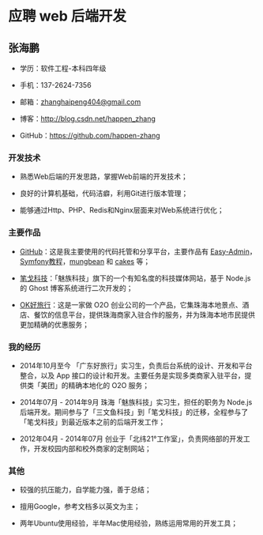 # 应聘 web 后端开发

## 张海鹏

* 学历：软件工程-本科四年级

* 手机：137-2624-7356

* 邮箱：zhanghaipeng404@gmail.com

* 博客：http://blog.csdn.net/happen_zhang

* GitHub：https://github.com/happen-zhang

### 开发技术

* 熟悉Web后端的开发思路，掌握Web前端的开发技术；

* 良好的计算机基础，代码洁癖，利用Git进行版本管理；

* 能够通过Http、PHP、Redis和Nginx层面来对Web系统进行优化；

### 主要作品

* [GitHub](https://github.com/happen-zhang)：这是我主要使用的代码托管和分享平台，主要作品有 [Easy-Admin](https://github.com/happen-zhang/easy-admin)，[Symfony教程](https://github.com/happen-zhang/symfony2-jobeet-tutorial)，[mungbean](https://github.com/happen-zhang/mungbean) 和 [cakes](https://github.com/happen-zhang/cakes) 等；

* [笔戈科技](http://bigertech.com/)：「魅族科技」旗下的一个有知名度的科技媒体网站，基于 Node.js 的 Ghost 博客系统进行二次开发的；

* [OK好旅行](http://m.okhaolvxing.com/)：这是一家做 O2O 创业公司的一个产品，它集珠海本地景点、酒店、餐饮的信息平台，提供珠海商家入驻合作的服务，并为珠海本地市民提供更加精确的优惠服务；

### 我的经历

* 2014年10月至今
「广东好旅行」实习生，负责后台系统的设计、开发和平台整合，以及 App 接口的设计和开发。主要任务是实现多类商家入驻平台，提供类「美团」的精确本地化的 O2O 服务；

* 2014年07月 - 2014年9月
珠海「魅族科技」实习生，担任的职务为 Node.js 后端开发。期间参与了「三文鱼科技」到「笔戈科技」的迁移，全程参与了「笔戈科技」到最近版本之前的后端开发工作；

* 2012年04月 - 2014年07月
创业于「北纬21°工作室」，负责网络部的开发工作，开发校园内部和校外商家的定制网站；

### 其他

* 较强的抗压能力，自学能力强，善于总结；

* 擅用Google，参考文档多以英文为主；

* 两年Ubuntu使用经验，半年Mac使用经验，熟练运用常用的开发工具；
